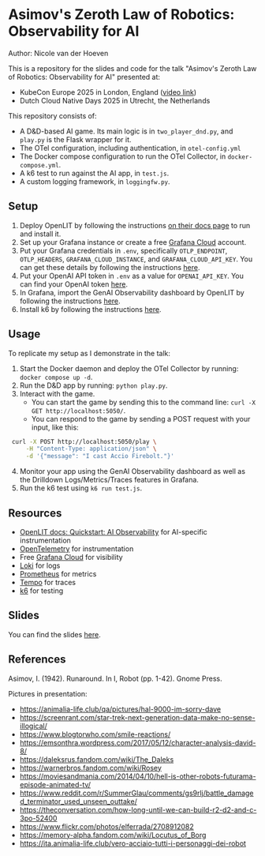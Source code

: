 # Asimov's Zeroth Law of Robotics: Observability for AI

Author: Nicole van der Hoeven

This is a repository for the slides and code for the talk "Asimov's Zeroth Law of Robotics: Observability for AI" presented at:
- KubeCon Europe 2025 in London, England ([video link](https://www.youtube.com/watch?v=x6EKTCAWtn8))
- Dutch Cloud Native Days 2025 in Utrecht, the Netherlands

This repository consists of:
- A D&D-based AI game. Its main logic is in `two_player_dnd.py`, and `play.py` is the Flask wrapper for it.
- The OTel configuration, including authentication, in `otel-config.yml`
- The Docker compose configuration to run the OTel Collector, in `docker-compose.yml`.
- A k6 test to run against the AI app, in `test.js`.
- A custom logging framework, in `loggingfw.py`.

## Setup

1. Deploy OpenLIT by following the instructions [on their docs page](https://docs.openlit.io/latest/quickstart-observability) to run and install it.
2. Set up your Grafana instance or create a free [Grafana Cloud](https://nicole.to/kceu2025grafana) account.
3. Put your Grafana credentials in `.env`, specifically `OTLP_ENDPOINT`, `OTLP_HEADERS`, `GRAFANA_CLOUD_INSTANCE`, and `GRAFANA_CLOUD_API_KEY`. You can get these details by following the instructions [here](https://nicole.to/kceu25otlp).
4. Put your OpenAI API token in `.env` as a value for `OPENAI_API_KEY`. You can find your OpenAI token [here](https://platform.openai.com/settings/organization/api-keys).
5. In Grafana, import the GenAI Observability dashboard by OpenLIT by following the instructions [here](https://nicole.to/kceu25aidash).
6. Install k6 by following the instructions [here](https://nicole.to/asimovk6).

## Usage

To replicate my setup as I demonstrate in the talk:
1. Start the Docker daemon and deploy the OTel Collector by running: `docker compose up -d`.
2. Run the D&D app by running: `python play.py`.
3. Interact with the game.
    - You can start the game by sending this to the command line: `curl -X GET http://localhost:5050/`.
    - You can respond to the game by sending a POST request with your input, like this:
```bash
 curl -X POST http://localhost:5050/play \
     -H "Content-Type: application/json" \
     -d '{"message": "I cast Accio Firebolt."}'
```
4. Monitor your app using the GenAI Observability dashboard as well as the Drilldown Logs/Metrics/Traces features in Grafana.
5. Run the k6 test using `k6 run test.js`.

## Resources

- [OpenLIT docs: Quickstart: AI Observability](https://docs.openlit.io/latest/quickstart-observability) for AI-specific instrumentation
- [OpenTelemetry](https://opentelemetry.io/) for instrumentation
- Free [Grafana Cloud](https://nicole.to/kceu2025grafana) for visibility
- [Loki](https://nicole.to/kceu2025loki) for logs
- [Prometheus](https://prometheus.io/) for metrics
- [Tempo](https://nicole.to/kceu2025tempo) for traces
- [k6](https://nicole.to/kceu2025k6) for testing


## Slides

You can find the slides [here](https://nicole.to/asimovslides).

## References

Asimov, I. (1942). Runaround. In I, Robot (pp. 1-42). Gnome Press.

Pictures in presentation:
- https://animalia-life.club/qa/pictures/hal-9000-im-sorry-dave
- https://screenrant.com/star-trek-next-generation-data-make-no-sense-illogical/
- https://www.blogtorwho.com/smile-reactions/
- https://emsonthra.wordpress.com/2017/05/12/character-analysis-david-8/
- https://daleksrus.fandom.com/wiki/The_Daleks
- https://warnerbros.fandom.com/wiki/Rosey
- https://moviesandmania.com/2014/04/10/hell-is-other-robots-futurama-episode-animated-tv/
- https://www.reddit.com/r/SummerGlau/comments/gs9rlj/battle_damaged_terminator_used_unseen_outtake/
- https://theconversation.com/how-long-until-we-can-build-r2-d2-and-c-3po-52400
- https://www.flickr.com/photos/elferrada/2708912082
- https://memory-alpha.fandom.com/wiki/Locutus_of_Borg
- https://ita.animalia-life.club/vero-acciaio-tutti-i-personaggi-dei-robot